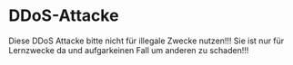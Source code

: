 # DDoS-Attacke

Diese DDoS Attacke bitte nicht für illegale Zwecke nutzen!!!
Sie ist nur für Lernzwecke da und aufgarkeinen Fall um anderen zu schaden!!!
